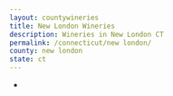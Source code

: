 ```yaml
---
layout: countywineries
title: New London Wineries
description: Wineries in New London CT
permalink: /connecticut/new london/
county: new london
state: ct
---
```

-

